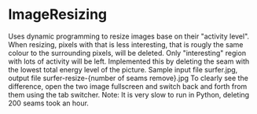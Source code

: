 # ImageResizing
Uses dynamic programming to resize images base on their "activity level". When resizing, pixels with that is less interesting, that is rougly the same colour to the surrounding pixels, will be deleted. Only "interesting" region with lots of activity will be left. Implemented this by deleting the seam with the lowest total energy level of the picture.
Sample input file surfer.jpg, output file surfer-resize-{number of seams remove}.jpg
To clearly see the difference, open the two image fullscreen and switch back and forth from them using the tab switcher.
Note: It is very slow to run in Python, deleting 200 seams took an hour.
